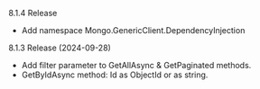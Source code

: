8.1.4 Release
- Add namespace Mongo.GenericClient.DependencyInjection

8.1.3 Release (2024-09-28)

- Add filter parameter to GetAllAsync & GetPaginated methods.
- GetByIdAsync method: Id as ObjectId or as string.
